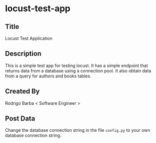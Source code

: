 # locust-test-app

## Title
Locust Test Application

## Description
This is a simple test app for testing locust. It has a simple endpoint that returns data from a database using a connection pool. It also obtain data from a query for authors and books tables.

## Created By
Rodrigo Barba < Software Engineer >

## Post Data
Change the database connection string in the file `config.py` to your own database connection string.
